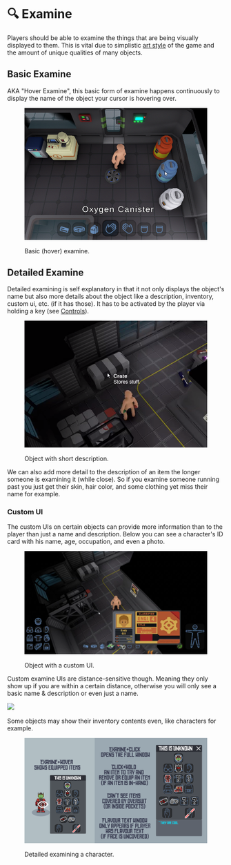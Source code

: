 # 🔍 Examine

Players should be able to examine the things that are being visually displayed to them. This is vital due to simplistic [art style](../readme/art-style.md) of the game and the amount of unique qualities of many objects.

## Basic Examine <img src="https://lh5.googleusercontent.com/Ehl0gBmuNX6TT-humCSPwn3YneOspwazVQFnBJS5OdHbVJSFyDUDz_GqECHEHrr9x3BIVCmpw368xGqvhtPMXKr2ZZ0aYW4QzQHvpJIX1zNkHEDg7gOVhXrrYYwmhn9lm_pjgK_Wc6-nXYcQJpuOew" alt="" data-size="line">

AKA "Hover Examine", this basic form of examine happens continuously to display the name of the object your cursor is hovering over.

<figure><img src="../.gitbook/assets/HoverExamine.png" alt=""><figcaption><p>Basic (hover) examine.</p></figcaption></figure>

## Detailed Examine <img src="https://lh5.googleusercontent.com/Ehl0gBmuNX6TT-humCSPwn3YneOspwazVQFnBJS5OdHbVJSFyDUDz_GqECHEHrr9x3BIVCmpw368xGqvhtPMXKr2ZZ0aYW4QzQHvpJIX1zNkHEDg7gOVhXrrYYwmhn9lm_pjgK_Wc6-nXYcQJpuOew" alt="" data-size="line">

Detailed examining is self explanatory in that it not only displays the object's name but also more details about the object like a description, inventory, custom ui, etc. (if it has those). It has to be activated by the player via holding a key (see [Controls](controls.md)).

<figure><img src="../.gitbook/assets/chrome_O1yDwV0IVp.png" alt=""><figcaption><p>Object with short description.</p></figcaption></figure>

We can also add more detail to the description of an item the longer someone is examining it (while close). So if you examine someone running past you just get their skin, hair color, and some clothing yet miss their name for example.

### Custom UI

The custom UIs on certain objects can provide more information than to the player than just a name and description. Below you can see a character's ID card with his name, age, occupation, and even a photo.

<figure><img src="../.gitbook/assets/VLC_kbf9TiM6Kl.png" alt=""><figcaption><p>Object with a custom UI.</p></figcaption></figure>

Custom examine UIs are distance-sensitive though. Meaning they only show up if you are within a certain distance, otherwise you will only see a basic name & description or even just a name.

![](../.gitbook/assets/VLC\_pOspUziOhU.gif)

Some objects may show their inventory contents even, like characters for example.

<figure><img src="../.gitbook/assets/Examine Player1.png" alt=""><figcaption><p>Detailed examining a character.</p></figcaption></figure>
